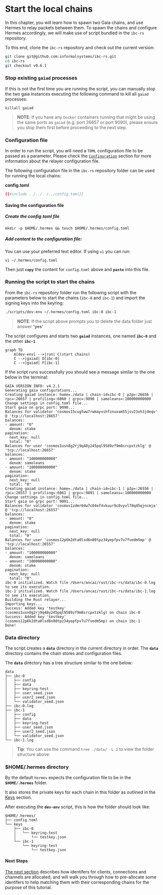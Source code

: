 # Start the local chains

In this chapter, you will learn how to spawn two Gaia chains, and use Hermes to relay packets between them.
To spawn the chains and configure Hermes accordingly, we will make use of script bundled in the `ibc-rs` repository.

To this end, clone the `ibc-rs` repository and check out the current version:

```bash
git clone git@github.com:informalsystems/ibc-rs.git
cd ibc-rs
git checkout v0.6.1
```

### Stop existing `gaiad` processes

If this is not the first time you are running the script, you can manually stop the two gaia instances executing the following command to kill all `gaiad` processes:

```shell
killall gaiad
```

> __NOTE__: If you have any `Docker` containers running that might be using the same ports as `gaiad` (e.g. port 26657 or port 9090), please ensure you stop them first before proceeding to the next step.

### Configuration file

In order to run the script, you will need a `TOML` configuration file to be passed as a parameter. Please check the [`Configuration`](../../config.md) section for more information about the relayer configuration file.

The following configuration file in the `ibc-rs` repository folder can be used for running the local chains:

__config.toml__

```toml
{{#include ../../../../config.toml}}
```

#### Saving the configuration file

##### Create the config.toml file

```shell
mkdir -p $HOME/.hermes && touch $HOME/.hermes/config.toml
```

##### Add content to the configuration file:

You can use your preferred text editor. If using `vi` you can run:

```shell
vi ~/.hermes/config.toml
```

Then just __`copy`__ the content for `config.toml` above and __`paste`__ into this file.

### Running the script to start the chains

From the `ibc-rs` repository folder run the following script with the parameters below to start the chains (`ibc-0` and `ibc-1`)
and import the signing keys into the keyring:

```bash
./scripts/dev-env ~/.hermes/config.toml ibc-0 ibc-1
```

> __NOTE__: If the script above prompts you to delete the data folder just answer __'yes'__

The script configures and starts two __`gaiad`__ instances, one named __`ibc-0`__ and the other __`ibc-1`__

```mermaid
graph TD
    A[dev-env] -->|run| C(start chains)
    C -->|gaiad| D[ibc-0]
    C -->|gaiad| F[ibc-1]
```

If the script runs successfully you should see a message similar to the one below in the terminal:

```shell
GAIA VERSION INFO: v4.2.1
Generating gaia configurations...
Creating gaiad instance: home=./data | chain-id=ibc-0 | p2p=:26656 | rpc=:26657 | profiling=:6060 | grpc=:9090 | samoleans=:100000000000
Change settings in config.toml file...
Start gaia on grpc port: 9090...
Balances for validator 'cosmos15cugtww7rwmayvshfznuxam55jsv23xh3jdeqv' @ 'tcp://localhost:26657'
balances:
- amount: "0"
  denom: stake
pagination:
  next_key: null
  total: "0"
Balances for user 'cosmos1usn8g2rj9q48y245pql9589zf9m8srcpxtzklg' @ 'tcp://localhost:26657'
balances:
- amount: "100000000000"
  denom: samoleans
- amount: "100000000000"
  denom: stake
pagination:
  next_key: null
  total: "0"
Creating gaiad instance: home=./data | chain-id=ibc-1 | p2p=:26556 | rpc=:26557 | profiling=:6061 | grpc=:9091 | samoleans=:100000000000
Change settings in config.toml file...
Start gaia on grpc port: 9091...
Balances for validator 'cosmos1zdmr04w7c04ef4vkuur9c0vyvl78q45qjncmja' @ 'tcp://localhost:26557'
balances:
- amount: "0"
  denom: stake
pagination:
  next_key: null
  total: "0"
Balances for user 'cosmos12p6k2dta0lsd6n80tpz34yepfpv7u7fvedm5mp' @ 'tcp://localhost:26557'
balances:
- amount: "100000000000"
  denom: samoleans
- amount: "100000000000"
  denom: stake
pagination:
  next_key: null
  total: "0"
ibc-0 initialized. Watch file /Users/ancaz/rust/ibc-rs/data/ibc-0.log to see its execution.
ibc-1 initialized. Watch file /Users/ancaz/rust/ibc-rs/data/ibc-1.log to see its execution.
Building the Rust relayer...
Importing keys...
Success: Added key 'testkey' (cosmos1usn8g2rj9q48y245pql9589zf9m8srcpxtzklg) on chain ibc-0
Success: Added key 'testkey' (cosmos12p6k2dta0lsd6n80tpz34yepfpv7u7fvedm5mp) on chain ibc-1
Done!
```

### Data directory
The script creates a __`data`__ directory in the current directory in order. The __`data`__ directory contains the chain stores and configuration files.

The __`data`__ directory has a tree structure similar to the one below:

```shell
data
├── ibc-0
│   ├── config
│   ├── data
│   ├── keyring-test
│   ├── user_seed.json
│   ├── user2_seed.json
│   └── validator_seed.json
├── ibc-0.log
├── ibc-1
│   ├── config
│   ├── data
│   ├── keyring-test
│   ├── user_seed.json
│   ├── user2_seed.json
│   └── validator_seed.json
└── ibc-1.log

```

> __Tip__: You can use the command `tree ./data/ -L 2` to view the folder structure above:

### $HOME/.hermes directory

By the default `hermes` expects the configuration file to be in the __`$HOME/.hermes`__ folder.

It also stores the private keys for each chain in this folder as outlined in the [Keys](../../commands/keys/index.md) section.

After executing the __`dev-env`__ script, this is how the folder should look like:

```shell
$HOME/.hermes/
├── config.toml
└── keys
    ├── ibc-0
    │   └── keyring-test
    │       └── testkey.json
    └── ibc-1
        └── keyring-test
            └── testkey.json
```

#### Next Steps

[The next section](./identifiers.md) describes how identifers for clients, connections and channels
are allocated, and will walk you through how to pre-allocate some identifers
to help matching them with their corresponding chains for the purpose of this tutorial.
